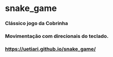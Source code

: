 # snake_game
### Clássico jogo da Cobrinha 
### Movimentação com direcionais do teclado.
### https://uetiari.github.io/snake_game/
